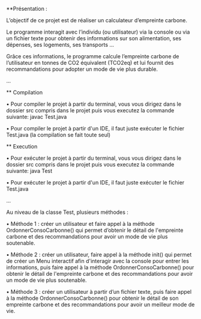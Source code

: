 **Présentation :

L’objectif de ce projet est de réaliser un calculateur d’empreinte carbone.

Le programme interagit avec l’individu (ou utilisateur) via la console ou via un fichier texte pour obtenir des informations sur son alimentation, ses dépenses, ses logements, ses transports …

Grâce ces informations, le programme calcule l’empreinte carbone de l’utilisateur en tonnes de CO2 équivalent (TCO2eq) et lui fournit des recommandations pour adopter un mode de vie plus durable.

...

** Compilation

• Pour compiler le projet à partir du terminal, vous vous dirigez dans le dossier src compris dans le projet puis vous executez la commande suivante: javac Test.java

• Pour compiler le projet à partir d'un IDE, il faut juste exécuter le fichier Test.java (la compilation se fait toute seul)

** Execution

• Pour exécuter le projet à partir du terminal, vous vous dirigez dans le dossier src compris dans le projet puis vous executez la commande suivante: java Test

• Pour exécuter le projet à partir d'un IDE, il faut juste exécuter le fichier Test.java

...

Au niveau de la classe Test, plusieurs méthodes :

• Méthode 1 : créer un utilisateur et faire appel à la méthode OrdonnerConsoCarbonne() qui permet d’obtenir le détail de l'empreinte carbone et des recommandations pour avoir un mode de vie plus soutenable.

• Méthode 2 : créer un utilisateur, faire appel à la méthode init() qui permet de créer un Menu interactif afin d'interagir avec la console pour entrer les informations, puis faire appel à la méthode OrdonnerConsoCarbonne() pour obtenir le détail de l'empreinte carbone et des recommandations pour avoir un mode de vie plus soutenable.

• Méthode 3 : créer un utilisateur à partir d’un fichier texte, puis faire appel à la méthode OrdonnerConsoCarbonne() pour obtenir le détail de son empreinte carbone et des recommandations pour avoir un meilleur  mode de vie.
